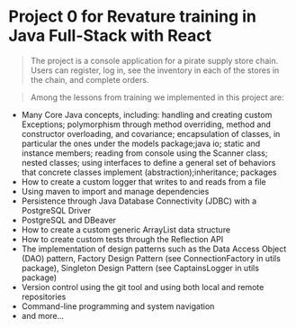 # Project 0 for Revature training in Java Full-Stack with React

>The project is a console application for a pirate supply store chain. 
Users can register, log in, see the inventory in each of the stores in the 
chain, and complete orders.

>Among the lessons from training we implemented in this project are:

- Many Core Java concepts, including: handling and creating custom 
Exceptions; polymorphism through method overriding, method and constructor 
overloading, and covariance; encapsulation of classes, in particular the 
ones under the models package;java io; static and instance members; reading 
from console using the Scanner class; nested classes; using interfaces to 
define a general set of behaviors that concrete classes implement 
(abstraction);inheritance; packages
- How to create a custom logger that writes to and reads from a file
- Using maven to import and manage dependencies 
- Persistence through Java Database Connectivity (JDBC) with a PostgreSQL 
Driver
- PostgreSQL and DBeaver
- How to create a custom generic ArrayList data structure
- How to create custom tests through the Reflection API
- The implementation of design patterns such as the Data Access Object 
(DAO) pattern, Factory Design Pattern (see ConnectionFactory in utils 
package), Singleton Design Pattern (see CaptainsLogger in utils package)
- Version control using the git tool and using both local and remote 
repositories
- Command-line programming and system navigation
- and more...


 
